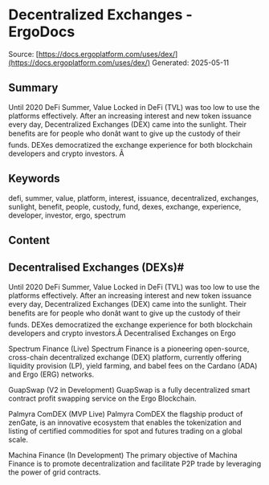 # Decentralized Exchanges - ErgoDocs
Source: [https://docs.ergoplatform.com/uses/dex/](https://docs.ergoplatform.com/uses/dex/)
Generated: 2025-05-11

## Summary
Until 2020 DeFi Summer, Value Locked in DeFi (TVL) was too low to use the platforms effectively. After an increasing interest and new token issuance every day, Decentralized Exchanges (DEX) came into the sunlight. Their benefits are for people who donât want to give up the custody of their funds. DEXes democratized the exchange experience for both blockchain developers and crypto investors. Â

## Keywords
defi, summer, value, platform, interest, issuance, decentralized, exchanges, sunlight, benefit, people, custody, fund, dexes, exchange, experience, developer, investor, ergo, spectrum

## Content
## Decentralised Exchanges (DEXs)#
Until 2020 DeFi Summer, Value Locked in DeFi (TVL) was too low to use the platforms effectively. After an increasing interest and new token issuance every day, Decentralized Exchanges (DEX) came into the sunlight.
Their benefits are for people who donât want to give up the custody of their funds. DEXes democratized the exchange experience for both blockchain developers and crypto investors.Â
Decentralised Exchanges on Ergo

Spectrum Finance (Live)
Spectrum Finance is a pioneering open-source, cross-chain decentralized exchange (DEX) platform, currently offering liquidity provision (LP), yield farming, and babel fees on the Cardano (ADA) and Ergo (ERG) networks.


GuapSwap (V2 in Development)
GuapSwap is a fully decentralized smart contract profit swapping service on the Ergo Blockchain.


Palmyra ComDEX (MVP Live)
Palmyra ComDEX  the flagship product of zenGate, is an innovative ecosystem that enables the tokenization and listing of certified commodities for spot and futures trading on a global scale. 


Machina Finance (In Development)
The primary objective of Machina Finance is to promote decentralization and facilitate P2P trade by leveraging the power of grid contracts.
